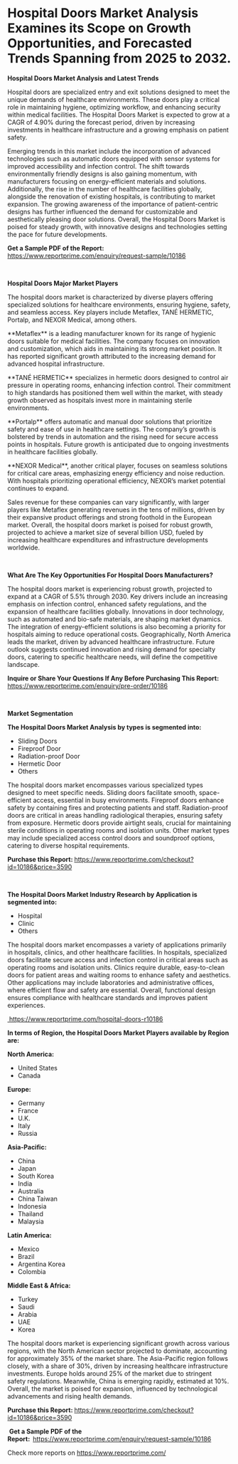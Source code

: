 <p><h1>Hospital Doors Market Analysis Examines its Scope on Growth Opportunities, and Forecasted Trends Spanning from 2025 to 2032.</h1></p><p><strong>Hospital Doors Market Analysis and Latest Trends</strong></p>
<p><p>Hospital doors are specialized entry and exit solutions designed to meet the unique demands of healthcare environments. These doors play a critical role in maintaining hygiene, optimizing workflow, and enhancing security within medical facilities. The Hospital Doors Market is expected to grow at a CAGR of 4.90% during the forecast period, driven by increasing investments in healthcare infrastructure and a growing emphasis on patient safety.</p><p>Emerging trends in this market include the incorporation of advanced technologies such as automatic doors equipped with sensor systems for improved accessibility and infection control. The shift towards environmentally friendly designs is also gaining momentum, with manufacturers focusing on energy-efficient materials and solutions. Additionally, the rise in the number of healthcare facilities globally, alongside the renovation of existing hospitals, is contributing to market expansion. The growing awareness of the importance of patient-centric designs has further influenced the demand for customizable and aesthetically pleasing door solutions. Overall, the Hospital Doors Market is poised for steady growth, with innovative designs and technologies setting the pace for future developments.</p></p>
<p><strong>Get a Sample PDF of the Report:&nbsp;</strong> <a href="https://www.reportprime.com/enquiry/request-sample/10186?utm_campaign=3134&utm_medium=2&utm_source=Github&utm_content=ia&utm_term=20032025&utm_id=hospital-doors">https://www.reportprime.com/enquiry/request-sample/10186</a></p>
<p>&nbsp;</p>
<p><strong>Hospital Doors Major Market Players</strong></p>
<p><p>The hospital doors market is characterized by diverse players offering specialized solutions for healthcare environments, ensuring hygiene, safety, and seamless access. Key players include Metaflex, TANÉ HERMETIC, Portalp, and NEXOR Medical, among others.</p><p>**Metaflex** is a leading manufacturer known for its range of hygienic doors suitable for medical facilities. The company focuses on innovation and customization, which aids in maintaining its strong market position. It has reported significant growth attributed to the increasing demand for advanced hospital infrastructure.</p><p>**TANÉ HERMETIC** specializes in hermetic doors designed to control air pressure in operating rooms, enhancing infection control. Their commitment to high standards has positioned them well within the market, with steady growth observed as hospitals invest more in maintaining sterile environments.</p><p>**Portalp** offers automatic and manual door solutions that prioritize safety and ease of use in healthcare settings. The company’s growth is bolstered by trends in automation and the rising need for secure access points in hospitals. Future growth is anticipated due to ongoing investments in healthcare facilities globally.</p><p>**NEXOR Medical**, another critical player, focuses on seamless solutions for critical care areas, emphasizing energy efficiency and noise reduction. With hospitals prioritizing operational efficiency, NEXOR’s market potential continues to expand.</p><p>Sales revenue for these companies can vary significantly, with larger players like Metaflex generating revenues in the tens of millions, driven by their expansive product offerings and strong foothold in the European market. Overall, the hospital doors market is poised for robust growth, projected to achieve a market size of several billion USD, fueled by increasing healthcare expenditures and infrastructure developments worldwide.</p></p>
<p>&nbsp;</p>
<p><strong>What Are The Key Opportunities For Hospital Doors Manufacturers?</strong></p>
<p><p>The hospital doors market is experiencing robust growth, projected to expand at a CAGR of 5.5% through 2030. Key drivers include an increasing emphasis on infection control, enhanced safety regulations, and the expansion of healthcare facilities globally. Innovations in door technology, such as automated and bio-safe materials, are shaping market dynamics. The integration of energy-efficient solutions is also becoming a priority for hospitals aiming to reduce operational costs. Geographically, North America leads the market, driven by advanced healthcare infrastructure. Future outlook suggests continued innovation and rising demand for specialty doors, catering to specific healthcare needs, will define the competitive landscape.</p></p>
<p><strong>Inquire or Share Your Questions If Any Before Purchasing This Report:</strong> <a href="https://www.reportprime.com/enquiry/pre-order/10186?utm_campaign=3134&utm_medium=2&utm_source=Github&utm_content=ia&utm_term=20032025&utm_id=hospital-doors">https://www.reportprime.com/enquiry/pre-order/10186</a></p>
<p>&nbsp;</p>
<p><strong>Market Segmentation</strong></p>
<p><strong>The Hospital Doors Market Analysis by types is segmented into:</strong></p>
<p><ul><li>Sliding Doors</li><li>Fireproof Door</li><li>Radiation-proof Door</li><li>Hermetic Door</li><li>Others</li></ul></p>
<p><p>The hospital doors market encompasses various specialized types designed to meet specific needs. Sliding doors facilitate smooth, space-efficient access, essential in busy environments. Fireproof doors enhance safety by containing fires and protecting patients and staff. Radiation-proof doors are critical in areas handling radiological therapies, ensuring safety from exposure. Hermetic doors provide airtight seals, crucial for maintaining sterile conditions in operating rooms and isolation units. Other market types may include specialized access control doors and soundproof options, catering to diverse hospital requirements.</p></p>
<p><strong>Purchase this Report:&nbsp;</strong><a href="https://www.reportprime.com/checkout?id=10186&price=3590&utm_campaign=3134&utm_medium=2&utm_source=Github&utm_content=ia&utm_term=20032025&utm_id=hospital-doors">https://www.reportprime.com/checkout?id=10186&price=3590</a></p>
<p>&nbsp;</p>
<p><strong>The Hospital Doors Market Industry Research by Application is segmented into:</strong></p>
<p><ul><li>Hospital</li><li>Clinic</li><li>Others</li></ul></p>
<p><p>The hospital doors market encompasses a variety of applications primarily in hospitals, clinics, and other healthcare facilities. In hospitals, specialized doors facilitate secure access and infection control in critical areas such as operating rooms and isolation units. Clinics require durable, easy-to-clean doors for patient areas and waiting rooms to enhance safety and aesthetics. Other applications may include laboratories and administrative offices, where efficient flow and safety are essential. Overall, functional design ensures compliance with healthcare standards and improves patient experiences.</p></p>
<p><a href="https://www.reportprime.com/hospital-doors-r10186?utm_campaign=3134&utm_medium=2&utm_source=Github&utm_content=ia&utm_term=20032025&utm_id=hospital-doors">&nbsp;https://www.reportprime.com/hospital-doors-r10186</a></p>
<p><strong>In terms of Region, the Hospital Doors Market Players available by Region are:</strong></p>
<p>
    <p> <strong> North America: </strong>
        <ul>
            <li>United States</li>
            <li>Canada</li>
        </ul>
        </p> 
    <p> <strong> Europe: </strong>
        <ul>
            <li>Germany</li>
            <li>France</li>
            <li>U.K.</li>
            <li>Italy</li>
            <li>Russia</li>
        </ul>
        </p> 
    <p> <strong> Asia-Pacific: </strong>
        <ul>
            <li>China</li>
            <li>Japan</li>
            <li>South Korea</li>
            <li>India</li>
            <li>Australia</li>
            <li>China Taiwan</li>
            <li>Indonesia</li>
            <li>Thailand</li>
            <li>Malaysia</li>
        </ul>
        </p> 
    <p> <strong> Latin America: </strong>
        <ul>
            <li>Mexico</li>
            <li>Brazil</li>
            <li>Argentina Korea</li>
            <li>Colombia</li>
        </ul>
        </p> 
    <p> <strong> Middle East & Africa: </strong>
        <ul>
            <li>Turkey</li>
            <li>Saudi</li>
            <li>Arabia</li>
            <li>UAE</li>
            <li>Korea</li>
        </ul>
    </p>
    </p>
<p><p>The hospital doors market is experiencing significant growth across various regions, with the North American sector projected to dominate, accounting for approximately 35% of the market share. The Asia-Pacific region follows closely, with a share of 30%, driven by increasing healthcare infrastructure investments. Europe holds around 25% of the market due to stringent safety regulations. Meanwhile, China is emerging rapidly, estimated at 10%. Overall, the market is poised for expansion, influenced by technological advancements and rising health demands.</p></p>
<p><strong>Purchase this Report: </strong><a href="https://www.reportprime.com/checkout?id=10186&price=3590&utm_campaign=3134&utm_medium=2&utm_source=Github&utm_content=ia&utm_term=20032025&utm_id=hospital-doors">https://www.reportprime.com/checkout?id=10186&price=3590</a></p>
<p>&nbsp;<strong>Get a Sample PDF of the Report:&nbsp;&nbsp;</strong><a href="https://www.reportprime.com/enquiry/request-sample/10186?utm_campaign=3134&utm_medium=2&utm_source=Github&utm_content=ia&utm_term=20032025&utm_id=hospital-doors">https://www.reportprime.com/enquiry/request-sample/10186</a></p>
<p><strong></strong></p>
<p>Check more reports on <a href="https://www.reportprime.com/?utm_campaign=3134&utm_medium=2&utm_source=Github&utm_content=ia&utm_term=20032025&utm_id=hospital-doors">https://www.reportprime.com/</a></p>